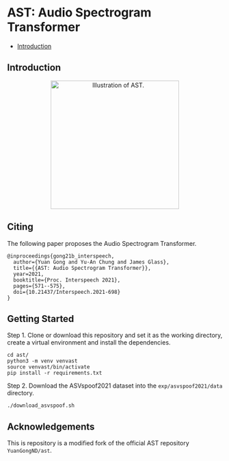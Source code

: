 
# AST: Audio Spectrogram Transformer  
 - [Introduction](#Introduction)

## Introduction  

<p align="center"><img src="https://github.com/YuanGongND/ast/blob/master/ast.png?raw=true" alt="Illustration of AST." width="300"/></p>

## Citing  
The following paper proposes the Audio Spectrogram Transformer.
```  
@inproceedings{gong21b_interspeech,
  author={Yuan Gong and Yu-An Chung and James Glass},
  title={{AST: Audio Spectrogram Transformer}},
  year=2021,
  booktitle={Proc. Interspeech 2021},
  pages={571--575},
  doi={10.21437/Interspeech.2021-698}
}
```  
  
## Getting Started  

Step 1. Clone or download this repository and set it as the working directory, create a virtual environment and install the dependencies.

```
cd ast/ 
python3 -m venv venvast
source venvast/bin/activate
pip install -r requirements.txt 
```

Step 2. Download the ASVspoof2021 dataset into the `exp/asvspoof2021/data` directory.

```
./download_asvspoof.sh
```

 ## Acknowledgements
This is repository is a modified fork of the official AST repository `YuanGongND/ast`.

